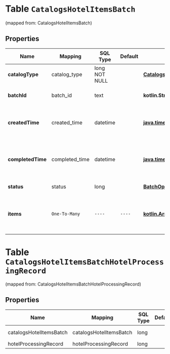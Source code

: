 
# Table `CatalogsHotelItemsBatch`
(mapped from: CatalogsHotelItemsBatch)

## Properties
Name | Mapping | SQL Type | Default | Type | Description | Notes
---- | ------- | -------- | ------- | ---- | ----------- | -----
**catalogType** | catalog_type | long NOT NULL |  | [**CatalogsType**](CatalogsType.md) |  |  [foreignkey]
**batchId** | batch_id | text |  | **kotlin.String** | Id of the catalogs items batch |  [optional]
**createdTime** | created_time | datetime |  | [**java.time.LocalDateTime**](java.time.LocalDateTime.md) | Date and time (UTC) of the batch creation: YYYY-MM-DD&#39;T&#39;hh:mm:ss |  [optional] [readonly]
**completedTime** | completed_time | datetime |  | [**java.time.LocalDateTime**](java.time.LocalDateTime.md) | Date and time (UTC) of the batch completion: YYYY-MM-DD&#39;T&#39;hh:mm:ss |  [optional] [readonly]
**status** | status | long |  | [**BatchOperationStatus**](BatchOperationStatus.md) |  |  [optional] [foreignkey]
**items** | `One-To-Many` | `----` | `----`  | [**kotlin.Array&lt;HotelProcessingRecord&gt;**](HotelProcessingRecord.md) | Array with the catalogs items processing records part of the catalogs items batch |  [optional]







# **Table `CatalogsHotelItemsBatchHotelProcessingRecord`**
(mapped from: CatalogsHotelItemsBatchHotelProcessingRecord)

## Properties
Name | Mapping | SQL Type | Default | Type | Description | Notes
---- | ------- | -------- | ------- | ---- | ----------- | -----
catalogsHotelItemsBatch | catalogsHotelItemsBatch | long | | kotlin.Long | Primary Key | *one*
hotelProcessingRecord | hotelProcessingRecord | long | | kotlin.Long | Foreign Key | *many*



